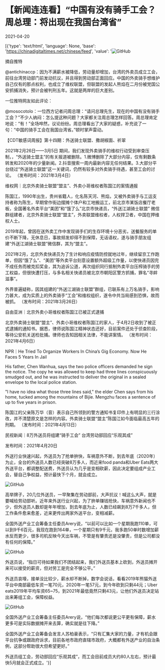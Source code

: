 # 【新闻连连看】“中国有没有骑手工会？周总理：将出现在我国台湾省”

2021-04-20

[{'type': 'text/html', 'language': None, 'base': 'https://chinadigitaltimes.net/chinese/feed', 'value': '![GitHub](https://chinadigitaltimes.net/chinese/files/2021/04/image-1618918897185.png)   

  摘自推特 





@antichinaccp：因为不满薪水被降低，劳动量却增加，台湾的外卖员成立工会，前往台湾劳动部门前发动抗议，并且得到劳动部正面回应。中国的外卖骑手想维护自己仅有的那点权利，也成立了维权联盟，但联盟的发起人熊焰在二月份被党国公安抓捕消失，预计会被判刑五年。这就是两岸的巨大差别。



一位推特网友如此评论：



@mosocotolo：一位西方记者问周总理：“请问总理先生，现在的中国有没有骑手工会？”不少人纳闷：怎么提这种问题？大家都关注周总理怎样回答。周总理肯定地说：“有！”全场哗然，议论纷纷。周总理看出了大家的疑惑，补充说了一句：“中国的骑手工会在我国台湾省。”顿时掌声雷动。







【CDT敏感词周报】第十四期：外送骑士联盟、撒胡椒面、祈翠





2021年2月26日——3月5日 期间，我们发现外卖骑手的维权行动受到审查压制，，“外送骑士盟主”的有关报道被删除。1.微博删除了大部分内容，仅有剩数条转发和2020年的少量新闻。2.抖音搜索一周内最新内容无任何结果。3.大部分平台绕过“外送骑士联盟”这一关键词，仍然有较多对外卖骑手待遇，甚至工会的讨论。 （发布时间：2021年3月4日）





维权网｜北京外卖骑士联盟“盟主”、外卖小哥维权者陈国江的案情通报





陈国江，1990年出生，贵州省籍人，化名陈天河、熊焰，又被外卖骑手与工运支持者称为陈生，早期曾作街边摆摊个体户和工地搬运工，前北京市某饭店餐厅老板，全国著名外卖平台“美团”和“饿了么”北京市快递员，“外送江湖骑士联盟” 微信群组建者，北京外卖骑士联盟“盟主”，外卖联盟维权者，人权捍卫者，中国在押维权人士。

2019年起，曾因在送外卖工作中发现骑手们的生存环境十分恶劣，送餐服务的单价不断下降，无休息日，事故频发却得不到保障，无话语权，遂与骑手朋友组建“外送江湖骑士联盟”微信群，其为“盟主”。

2021年2月，北京外卖快递员为了生计和响应疫情防控就地过年，继续留京工作跑单，但因“饿了么”、“美团”等外卖平台刻意设置额外超级工作量，以使快递员因完不成任务而被克扣奖金，其为追诉公道，再次组织同行抵制外卖平台压榨骑手的劳工权益，但很快遭打压，与多名相关快递员被北京市朝阳区警方抓捕，罪名“寻衅滋事”。

外界普遍疑称，因其组建的“外送江湖骑士联盟”群组，已联系有上万名骑手，影响力甚大，成为实质上的外卖骑手“工会”和维权组织，遂令中共当局感到恐惧，故而被抓。  （发布时间：2021年3月26日）





自由亚洲｜北京外卖小哥维权者陈国江已被正式逮捕





北京外卖骑士联盟“盟主”、外卖小哥维权者陈国江的家人，于4月2日收到了被正式逮捕的通知书。据悉，律师说陈国江精神状态还好，目前案件还处于侦查阶段，等待公安机关送检批捕。律师也告知因相关法律，不能讲案情。 （发布时间：2021年4月6日）





NPR｜He Tried To Organize Workers In China&#8217;s Gig Economy. Now He Faces 5 Years In Jail





His father, Chen Wanhua, says the two police officers demanded he sign the notice. The copy he was allowed to keep had three lines conspicuously smudged out, and he was instructed to deliver the original in a sealed envelope to the local police station.

&quot;I have no idea what those three lines said,&quot; the elder Chen says from his home, tucked among the mountains of Bijie. Mengzhu faces a sentence of up to five years in prison.

陈国江的父亲陈万华（音）表示自己所领到的警方通知书复印件上有明显的三行涂改，并不清楚原文是怎样的内容。外卖骑士联盟“盟主”陈国江如今面临最高五年的刑期。 （发布时间：2021年4月13日）







民视新闻｜8万外送员将组建“骑手工会” 台湾劳动部回应“乐观其成”



发布时间：2021年4月20日

外送行业快速兴起，外送员为了抢单拚快，车祸意外不断，到去年底（2020年）为止，全台的外送员人数已经突破8万多人，而近来food panda和Uber Eats两大外送平台，都调整配送费，外送员认为几乎是变相砍薪，因此决定要组成产业工会，替自己争权益，预计最快下个月，就会成立。

![GitHub](https://chinadigitaltimes.net/chinese/files/2021/04/image-1618917175402.png)

高举牌子，20几位外送员，一早聚集在劳动部前，大声抗议！喊这么大声，就是要喊给劳动部听。近年来外送行业兴起，为了拚单赚钱抢快，车祸意外新闻也不少，但外送员人数却是年年增加，到去年底为止，人数已经飙到8万7千多人，但工作条件愈来愈差，近来更传出两家外送平台，变相减薪。

全国外送产业工会筹备主任委员Arery说，“以前可以比如一个星期我跑110单，可以到9千6百元，我现在跑到164单，一个星期只有9千元，我多跑50单时数增加薪水反而更少，很多司机反映今天出车祸，不管是有肇责还是没肇责，但是公司都没有任何的保障。”

![GitHub](https://chinadigitaltimes.net/chinese/files/2021/04/image-1618917212667.png)

外送员说，“指日可待如果我们不团结起来，我们外送员基本上砍到，外送员摊开来可以接受的薪资，但对劳工是完全不够公平。”

外送员哀嚎，接单没比较少，薪水却不断掉，数字会说话，看看2019年熊猫外送平台中南部最低车资一笔70元，2020年一笔57元，到今年砍到只剩44元；Uber eats2019年平均车资65~75，到2021年最低竟然只剩43元，让他们外送员决定站出来筹组工会，保障权益。

![GitHub](https://chinadigitaltimes.net/chinese/files/2021/04/image-1618917196624.png)

全国外送产业工会筹备主任委员Arery说，“他们每次都说更公平更有保障，薪水更多可是实际数据摊开来去算，确实就是往下降。”

全国外送产业工会筹备会发言人苏柏豪表示，“只有汇集大家的力量，才有机会跟平台抗争或跟政府诉求，目前各地市政府直辖市政府，大概都有外送产业的自治条例，这部分帮助很大但希望更好。”

外送员组工会，劳动部回应“乐观其成”，而工会目前成员大约80人左右，预计最快5月就会正式成立。'}]